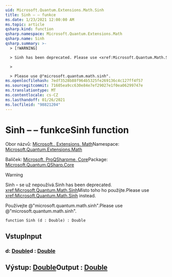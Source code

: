 ```yaml
---
uid: Microsoft.Quantum.Extensions.Math.Sinh
title: Sinh – – funkce
ms.date: 1/23/2021 12:00:00 AM
ms.topic: article
qsharp.kind: function
qsharp.namespace: Microsoft.Quantum.Extensions.Math
qsharp.name: Sinh
qsharp.summary: >-
  > [!WARNING]

  > Sinh has been deprecated. Please use <xref:Microsoft.Quantum.Math.Sinh> instead.

  >

  > Please use @"microsoft.quantum.math.sinh".
ms.openlocfilehash: 7edf3528b88f964b5325fe269136c4c127ff4f57
ms.sourcegitcommit: 71605ea9cc630e84e7ef29027e1f0ea06299747e
ms.translationtype: MT
ms.contentlocale: cs-CZ
ms.lasthandoff: 01/26/2021
ms.locfileid: "98821204"
---
```

# <a name="sinh-function"></a><span data-ttu-id="44762-102">Sinh – – funkce</span><span class="sxs-lookup"><span data-stu-id="44762-102">Sinh function</span></span>

<span data-ttu-id="44762-103">Obor názvů: [Microsoft.. Extensions. Math](xref:Microsoft.Quantum.Extensions.Math)</span><span class="sxs-lookup"><span data-stu-id="44762-103">Namespace: [Microsoft.Quantum.Extensions.Math](xref:Microsoft.Quantum.Extensions.Math)</span></span>

<span data-ttu-id="44762-104">Balíček: [Microsoft. ProQSharpme. Core](https://nuget.org/packages/Microsoft.Quantum.QSharp.Core)</span><span class="sxs-lookup"><span data-stu-id="44762-104">Package: [Microsoft.Quantum.QSharp.Core](https://nuget.org/packages/Microsoft.Quantum.QSharp.Core)</span></span>


> [!WARNING]
> <span data-ttu-id="44762-105">Sinh – se už nepoužívá.</span><span class="sxs-lookup"><span data-stu-id="44762-105">Sinh has been deprecated.</span></span> <span data-ttu-id="44762-106"><xref:Microsoft.Quantum.Math.Sinh>Místo toho ho použijte.</span><span class="sxs-lookup"><span data-stu-id="44762-106">Please use <xref:Microsoft.Quantum.Math.Sinh> instead.</span></span>
>
> <span data-ttu-id="44762-107">Používejte @"microsoft.quantum.math.sinh".</span><span class="sxs-lookup"><span data-stu-id="44762-107">Please use @"microsoft.quantum.math.sinh".</span></span>



```qsharp
function Sinh (d : Double) : Double
```


## <a name="input"></a><span data-ttu-id="44762-108">Vstup</span><span class="sxs-lookup"><span data-stu-id="44762-108">Input</span></span>

### <a name="d--double"></a><span data-ttu-id="44762-109">d: [Double](xref:microsoft.quantum.lang-ref.double)</span><span class="sxs-lookup"><span data-stu-id="44762-109">d : [Double](xref:microsoft.quantum.lang-ref.double)</span></span>





## <a name="output--double"></a><span data-ttu-id="44762-110">Výstup: [Double](xref:microsoft.quantum.lang-ref.double)</span><span class="sxs-lookup"><span data-stu-id="44762-110">Output : [Double](xref:microsoft.quantum.lang-ref.double)</span></span>

